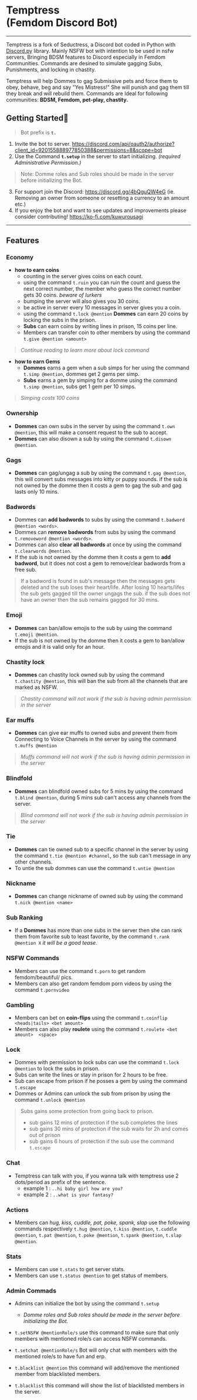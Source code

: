 # Temptress <br> (Femdom Discord Bot) 


___

Temptress is a fork of Seductress, a Discord bot coded in Python with [Discord.py](https://discordpy.readthedocs.io/en/master/api.html "Docs") library.
Mainly NSFW bot with intention to be used in nsfw servers, Bringing BDSM features to Discord especially in Femdom Communities. Commands are desined to simulate gagging Subs, Punishments, and locking in chastity.

Temptress will help Dommes to gag Submissive pets and force them to obey, behave, beg and say "Yes Mistress!"
She will punish and gag them till they break and will rebuild them. Commands are Ideal for following communities: **BDSM, Femdom, pet-play, chastity.**


## Getting Started🚀
> Bot prefix is **`t.`**

 1. Invite the bot to server. https://discord.com/api/oauth2/authorize?client_id=920155888977850388&permissions=8&scope=bot<br>
 2. Use the Command **`t.setup`** in the server to start initializing. *(required Administrative Permission.)*
 > Note: Domme roles and Sub roles should be made in the server before initializing the Bot.
 3. For support join the Discord: https://discord.gg/4bQguQW4eG  (ie. Removing an owner from someone or resetting a currency to an amount etc.)
 4. If you enjoy the bot and want to see updates and improvements please consider contributing! https://ko-fi.com/kuwurousagi
___

## Features
### Economy
- **how to earn coins**
  - counting in the server gives coins on each count.
  - using the command `t.ruin` you can ruin the count and guess the next correct number, the member who guess the correct number gets 30 coins. *beware of lurkers* 
  - bumping the server will also gives you 30 coins.
  - be active in server every 10 messages in server gives you a coin.
  - using the command `t.lock @mention` **Dommes** can earn 20 coins by locking the subs in the prison.
  - **Subs** can earn coins by writing lines in prison, 15 coins per line.
  - Members can transfer coin to other members by using the command `t.give @mention <amount>`
> *Continue reading to learn more about lock command*
  - **how to earn Gems**
    - **Dommes** earns a gem when a sub simps for her using the command `t.simp @mention`, dommes get 2 gems per simp.
    - **Subs** earns a gem by simping for a domme using the command `t.simp @mention`, subs get 1 gem per 10 simps.
  > *Simping costs 100 coins*

### Ownership

- **Dommes** can own subs in the server by using the command `t.own @mention`, this will make a consent request to the sub to accept.
- **Dommes** can also disown a sub by using the command `t.disown @mention`.

### Gags
- **Dommes** can gag/ungag a sub by using the command `t.gag @mention`, this will convert subs messages into kitty or puppy sounds. if the sub is not owned by the domme then it costs a gem to gag the sub and gag lasts only 10 mins.

### Badwords
- Dommes can **add badwords** to subs by using the command `t.badword @mention <words>`.
- Dommes can **remove badwords** from subs by using the command `t.removeword @mention <words>`.
- Dommes can also **clear all badwords** at once by using the command `t.clearwords @mention`.
- If the sub is not owned by the domme then it costs a gem to **add badword**, but it does not cost a gem to remove/clear badwords from a free sub.
> If a badword is found in sub's message then the messages gets deleted and the sub loses their heart/life. After losing 10 hearts/lifes the sub gets gagged till the owner ungags the sub. if the sub does not have an owner then the sub remains gagged for 30 mins.

### Emoji
- **Dommes** can ban/allow emojis to the sub by using the command `t.emoji @mention`.
- If the sub is not owned by the domme then it costs a gem to ban/allow emojis and it is valid only for an hour.
  
### Chastity lock
- **Dommes** can chastity lock owned sub by using the command `t.chastity @mention`, this will ban the sub from all the channels that are marked as NSFW.
> *Chastity command will not work if the sub is having admin permission in the server*

### Ear muffs
- **Dommes** can give ear muffs to owned subs and prevent them from Connecting to Voice Channels in the server by using the command `t.muffs @mention`
> *Muffs command will not work if the sub is having admin permission in the server*

### Blindfold
- **Dommes** can blindfold owned subs for 5 mins by using the command `t.blind @mention`, during 5 mins sub can't access any channels from the server.  
> *Blind command will not work if the sub is having admin permission in the server*

### Tie
- **Dommes** can tie owned sub to a specific channel in the server by using the command `t.tie @mention #channel`, so the sub can't message in any other channels.
- To untie the sub dommes can use the command `t.untie @mention`

### Nickname
- **Dommes** can change nickname of owned sub by using the command `t.nick @mention <name>`

### Sub Ranking
- If a **Dommes** has more than one subs in the server then she can rank them from favorite sub to least favorite, by the command `t.rank @mention X` *it will be a good tease.*

### NSFW Commands
- Members can use the command `t.porn` to get random femdom/beautiful/ pics.
- Members can also get random femdom porn videos by using the command `t.pornvideo`
  
### Gambling
- Members can bet on **coin-flips** using the command `t.coinflip <heads|tails> <bet amount>`
- Members can also play **roulete** using the command `t.roulete <bet amount>  <space>`

### Lock
- Dommes with permission to lock subs can use the command `t.lock @mention` to lock the subs in prison.
- Subs can write the lines or stay in prison for 2 hours to be free.
- Sub can escape from prison if he posses a gem by using the command `t.escape`
-  Dommes or Admins can unlock the sub from prison by using the command `t.unlock @mention`
> Subs gains some protection from going back to prison.
> - sub gains 12 mins of protection if the sub completes the lines 
> - sub gains 30 mins of protection if the sub waits for 2h and comes out of prison
> - sub gains 6 hours of protection if the sub use the command `t.escape`

### Chat
- Temptress can talk with you, if you wanna talk with temptress use 2 dots/period as prefix of the sentence.
  - example 1 : ```..hi baby girl how are you?```
  - example 2 : ```..what is your fantasy?```

### Actions
- Members can *hug, kiss, cuddle, pat, poke, spank, slap* use the following commands respectively `t.hug @mention`, `t.kiss @mention`, `t.cuddle @mention`, `t.pat @mention`, `t.poke @mention`, `t.spank @mention`, `t.slap @mention`.

### Stats
- Members can use `t.stats` to get server stats.
- Members can use `t.status @mention` to get status of members.
  
### Admin Commads
- Admins can initialize the bot by using the command `t.setup`
  - *Domme roles and Sub roles should be made in the server before initializing the Bot.*

- `t.setNSFW @mentionRole/s` use this command to make sure that only members with mentioned role/s can access NSFW commands.
- `t.setchat @mentionRole/s` Bot will only chat with members with the mentioned role/s to have fun and erp.
- `t.blacklist @mention` this command will add/remove the mentioned member from blacklisted members.
- `t.blacklist` this command will show the list of blacklisted members in the server.
